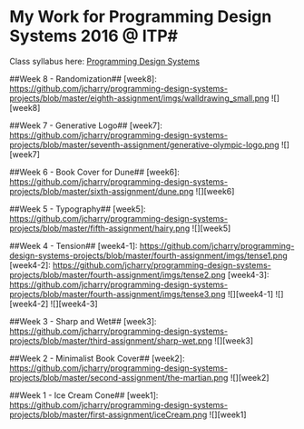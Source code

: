 # My Work for Programming Design Systems 2016 @ ITP#

Class syllabus here: [Programming Design Systems](http://printingcode.runemadsen.com/)

##Week 8 - Randomization##
[week8]: https://github.com/jcharry/programming-design-systems-projects/blob/master/eighth-assignment/imgs/walldrawing_small.png
![][week8]

##Week 7 - Generative Logo##
[week7]: https://github.com/jcharry/programming-design-systems-projects/blob/master/seventh-assignment/generative-olympic-logo.png
![][week7]

##Week 6 - Book Cover for Dune##
[week6]: https://github.com/jcharry/programming-design-systems-projects/blob/master/sixth-assignment/dune.png
![][week6]

##Week 5 - Typography##
[week5]: https://github.com/jcharry/programming-design-systems-projects/blob/master/fifth-assignment/hairy.png
![][week5]

##Week 4 - Tension##
[week4-1]: https://github.com/jcharry/programming-design-systems-projects/blob/master/fourth-assignment/imgs/tense1.png
[week4-2]: https://github.com/jcharry/programming-design-systems-projects/blob/master/fourth-assignment/imgs/tense2.png
[week4-3]: https://github.com/jcharry/programming-design-systems-projects/blob/master/fourth-assignment/imgs/tense3.png
![][week4-1]
![][week4-2]
![][week4-3]

##Week 3 - Sharp and Wet##
[week3]: https://github.com/jcharry/programming-design-systems-projects/blob/master/third-assignment/sharp-wet.png
![][week3]

##Week 2 - Minimalist Book Cover##
[week2]: https://github.com/jcharry/programming-design-systems-projects/blob/master/second-assignment/the-martian.png
![][week2]

##Week 1 - Ice Cream Cone##
[week1]: https://github.com/jcharry/programming-design-systems-projects/blob/master/first-assignment/iceCream.png
![][week1]
